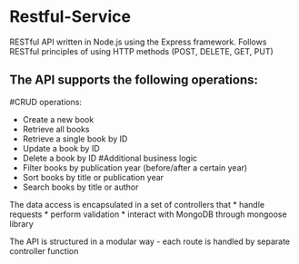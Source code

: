 # Restful-Service

RESTful API written in Node.js using the Express framework.
Follows RESTful principles of using HTTP methods (POST, DELETE, GET, PUT)

## The API supports the following operations:
#CRUD operations:
* Create a new book
* Retrieve all books
* Retrieve a single book by ID
* Update a book by ID
* Delete a book by ID
#Additional business logic
* Filter books by publication year (before/after a certain year)
* Sort books by title or publication year
* Search books by title or author


The data access is encapsulated in a set of controllers that
    * handle requests
    * perform validation
    * interact with MongoDB through mongoose library

The API is structured in a modular way - each route is handled by separate controller function
